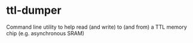 # ttl-dumper
Command line utility to help read (and write) to (and from) a TTL memory chip (e.g. asynchronous SRAM)
